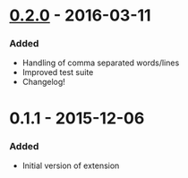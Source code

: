 # [0.2.0] - 2016-03-11
### Added
- Handling of comma separated words/lines
- Improved test suite
- Changelog!

# 0.1.1 - 2015-12-06
### Added
- Initial version of extension

[0.2.0]: https://github.com/henriiik/vscode-sort/compare/0.1.1...0.2.0
